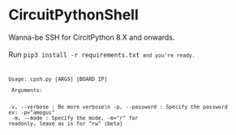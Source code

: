 # CircuitPythonShell
Wanna-be SSH for CircitPython 8.X and onwards.<br />
<br />
Run <code>pip3 install -r requirements.txt<code> and you're ready.<br />

Usage: cpsh.py \[ARGS\] \[BOARD IP\]<br /><br />
Arguments:<br /><br />
   -v, --verbose  : Be more verbose\n
   -p, --password : Specify the password ex: -p="amogus"<br />
   -m, --mode     : Specify the mode, -m="r" for readonly, leave as is for "rw" (beta)<br />

